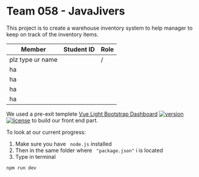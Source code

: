# Team 058 - JavaJivers
This project is to create a warehouse inventory system to help manager to keep on track of the inventory items. 

| Member | Student ID | Role |
| ------ | ------ | ----- |
|  plz type ur name |  |   /    | 
| ha|  ||
| ha|  ||
| ha|  ||
| ha|  ||

We used a pre-exit templete [Vue Light Bootstrap Dashboard](http://vuejs.creative-tim.com/vue-light-bootstrap-dashboard) [![version][version-badge]][CHANGELOG] [![license][license-badge]][LICENSE] to build our front end part.

To look at our current progress:
1. Make sure you have ` node.js`  installed
2. Then in the same folder where ` "package.json"` i is located
3. Type in terminal
```sh
npm run dev
```




[CHANGELOG]: ./CHANGELOG.md
[LICENSE]: ./LICENSE.md
[version-badge]: https://img.shields.io/badge/version-1.0.0-blue.svg
[license-badge]: https://img.shields.io/badge/license-MIT-blue.svg
